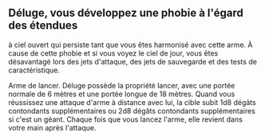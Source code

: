 ## Déluge, vous développez une phobie à l'égard des étendues

à ciel ouvert qui persiste tant que vous êtes harmonisé avec
cette arme. À cause de cette phobie et si vous voyez le ciel de
jour, vous êtes désavantagé lors des jets d'attaque, des jets de
sauvegarde et des tests de caractéristique.

Arme de lancer. Déluge possède la propriété lancer,
avec une portée normale de 6 mètres et une portée
longue de 18 mètres. Quand vous réussissez une attaque
d'arme à distance avec lui, la cible subit 1d8 dégâts
contondants supplémentaires ou 2d8 dégâts contondants
supplémentaires si c'est un géant. Chaque fois que vous
lancez l'arme, elle revient dans votre main après l'attaque.